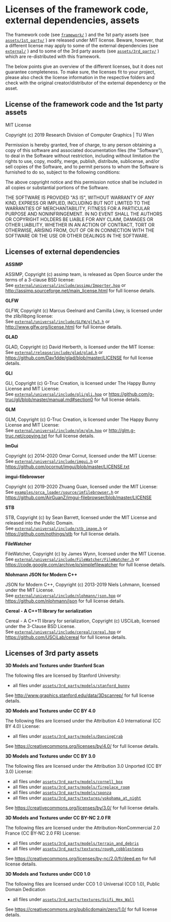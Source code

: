# Licenses of the framework code, external dependencies, assets

The framework code (see [`framework/`](framework/) ) and the 1st party assets (see [`assets/1st_party/`](assets/1st_party/) ) are released under MIT license. Beware, however, that a different license may apply to some of the external dependencies (see [`external/`](external/) ) and to some of the 3rd party assets (see [`assets/3rd_party/`](assets/3rd_party/) ) which are re-distributed with this framework. 

The below points give an overview of the different licenses, but it does not guarantee completeness. To make sure, the licenses fit to your project, please also check the license information in the respective folders and check with the original creator/distributor of the external dependency or the asset.

## License of the framework code and the 1st party assets

MIT License

Copyright (c) 2019 Research Division of Computer Graphics | TU Wien

Permission is hereby granted, free of charge, to any person obtaining a copy
of this software and associated documentation files (the "Software"), to deal
in the Software without restriction, including without limitation the rights
to use, copy, modify, merge, publish, distribute, sublicense, and/or sell
copies of the Software, and to permit persons to whom the Software is
furnished to do so, subject to the following conditions:

The above copyright notice and this permission notice shall be included in all
copies or substantial portions of the Software.

THE SOFTWARE IS PROVIDED "AS IS", WITHOUT WARRANTY OF ANY KIND, EXPRESS OR
IMPLIED, INCLUDING BUT NOT LIMITED TO THE WARRANTIES OF MERCHANTABILITY,
FITNESS FOR A PARTICULAR PURPOSE AND NONINFRINGEMENT. IN NO EVENT SHALL THE
AUTHORS OR COPYRIGHT HOLDERS BE LIABLE FOR ANY CLAIM, DAMAGES OR OTHER
LIABILITY, WHETHER IN AN ACTION OF CONTRACT, TORT OR OTHERWISE, ARISING FROM,
OUT OF OR IN CONNECTION WITH THE SOFTWARE OR THE USE OR OTHER DEALINGS IN THE
SOFTWARE.

## Licenses of external dependencies

**ASSIMP**

ASSIMP, Copyright (c) assimp team, is released as Open Source under the terms of a 3-clause BSD license:    
See [`external/universal/include/assimp/Importer.hpp`](external/universal/include/assimp/Importer.hpp) or http://assimp.sourceforge.net/main_license.html for full license details.

**GLFW**

GLFW, Copyright (c) Marcus Geelnard and Camilla Löwy, is licensed under the zlib/libpng license:    
See [`external/universal/include/GLFW/glfw3.h`](external/universal/include/GLFW/glfw3.h) or http://www.glfw.org/license.html for full license details.

**GLAD**

GLAD, Copyright (c) David Herberth, is licensed under the MIT license:     
See [`external/release/include/glad/glad.h`](external/release/include/glad/glad.h) or https://github.com/Dav1dde/glad/blob/master/LICENSE for full license details.

**GLI**

GLI, Copyright (c) G-Truc Creation, is licensed under The Happy Bunny License and MIT License:        
See [`external/universal/include/gli/gli.hpp`](external/universal/include/gli/gli.hpp) or https://github.com/g-truc/gli/blob/master/manual.md#section0 for full license details.

**GLM**

GLM, Copyright (c) G-Truc Creation, is licensed under The Happy Bunny License and MIT License:        
See [`external/universal/include/glm/glm.hpp`](external/universal/include/glm/glm.hpp) or http://glm.g-truc.net/copying.txt for full license details.

**ImGui**

Copyright (c) 2014-2020 Omar Cornut, licensed under the MIT License:     
See [`external/universal/include/imgui.h`](external/universal/include/imgui.h) or https://github.com/ocornut/imgui/blob/master/LICENSE.txt 

**imgui-filebrowser**

Copyright (c) 2019-2020 Zhuang Guan, licensed under the MIT License:     
See [`examples/orca_loader/source/imfilebrowser.h`](examples/orca_loader/source/imfilebrowser.h) or https://github.com/AirGuanZ/imgui-filebrowser/blob/master/LICENSE

**STB**

STB, Copyright (c) by Sean Barrett, licensed under the MIT License and released into the Public Domain.     
See [`external/universal/include/stb_image.h`](external/universal/include/stb_image.h) or https://github.com/nothings/stb for full license details.

**FileWatcher**

FileWatcher, Copyright (c) by James Wynn, licensed under the MIT License.     
See [`external/universal/include/FileWatcher/FileWatcher.h`](external/universal/include/FileWatcher/FileWatcher.h) or https://code.google.com/archive/p/simplefilewatcher for full license details.

**Nlohmann JSON for Modern C++**

JSON for Modern C++, Copyright (c) 2013-2019 Niels Lohmann, licensed under the MIT License.    
See [`external/universal/include/nlohmann/json.hpp`](external/universal/include/FileWatcher/FileWatcher.h) or https://github.com/nlohmann/json for full license details.

**Cereal - A C++11 library for serialization**

Cereal - A C++11 library for serialization, Copyright (c) USCiLab, licensed under the 3-Clause BSD License.    
See [`external/universal/include/cereal/cereal.hpp`](external/universal/include/cereal/cereal.h) or https://github.com/USCiLab/cereal for full license details.

## Licenses of 3rd party assets

**3D Models and Textures under Stanford Scan**

The following files are licensed by Stanford University:      
 * all files under [`assets/3rd_party/models/stanford_bunny`](assets/3rd_party/models/stanford_bunny)
 
See http://www.graphics.stanford.edu/data/3Dscanrep/ for full license details.

**3D Models and Textures under CC BY 4.0**

The following files are licensed under the Attribution 4.0 International (CC BY 4.0) License:
 * all files under [`assets/3rd_party/models/DancingCrab`](assets/3rd_party/models/DancingCrab)
 
See https://creativecommons.org/licenses/by/4.0/ for full license details.

**3D Models and Textures under CC BY 3.0**

The following files are licensed under the Attribution 3.0 Unported (CC BY 3.0) License:      
 * all files under [`assets/3rd_party/models/cornell_box`](assets/3rd_party/models/cornell_box)
 * all files under [`assets/3rd_party/models/fireplace_room`](assets/3rd_party/models/fireplace_room)
 * all files under [`assets/3rd_party/models/sponza`](assets/3rd_party/models/sponza)
 * all files under [`assets/3rd_party/textures/yokohama_at_night`](assets/3rd_party/textures/yokohama_at_night)
 
See https://creativecommons.org/licenses/by/3.0/ for full license details.

**3D Models and Textures under CC BY-NC 2.0 FR**

The following files are licensed under the Attribution-NonCommercial 2.0 France (CC BY-NC 2.0 FR) License:      
 * all files under [`assets/3rd_party/models/terrain_and_debris`](assets/3rd_party/models/terrain_and_debris)
 * all files under [`assets/3rd_party/textures/rough_cobblestones`](assets/3rd_party/textures/rough_cobblestones)

See https://creativecommons.org/licenses/by-nc/2.0/fr/deed.en for full license details.

**3D Models and Textures under CC0 1.0**

The following files are licensed under CC0 1.0 Universal (CC0 1.0), Public Domain Dedication
 * all files under [`assets/3rd_party/textures/Scifi_Hex_Wall`](assets/3rd_party/textures/Scifi_Hex_Wall)
 
See https://creativecommons.org/publicdomain/zero/1.0/ for full license details.

